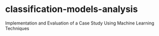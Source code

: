 # classification-models-analysis
Implementation and Evaluation of a Case Study Using Machine Learning Techniques
